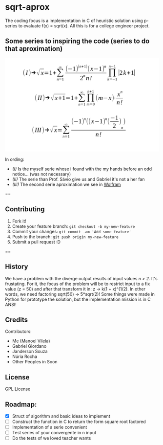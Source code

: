 # sqrt-aprox

The coding focus is a implementation in C of heuristic solution using p-series to evaluate f(x) = sqrt(x). All this is for a college engineer project.


## Some series to inspiring the code (series to do that aproximation)

![Series](series.png)


In ording:
  * _(I)_ Is the myself serie whose i found with the my hands before an odd notice... (was not necessary)
  * _(II)_ The serie than Prof. Sávio give us and Gabriel it's not a her fan
  * _(III)_ The second serie aproximation we see in [Wolfram](http://www.wolframalpha.com/input/?i=sqrt%28x%29)

==
## Contributing

1. Fork it!
2. Create your feature branch: `git checkout -b my-new-feature`
3. Commit your changes: `git commit -am 'Add some feature'`
4. Push to the branch: `git push origin my-new-feature`
5. Submit a pull request :D

==

## History

We have a problem with the diverge output results of input values *n > 2*. It's frustating. For it, the focus of the problem will be to restrict input to a fix value (z = 50) and after that transform it in: z -> k(1 + x)^(1/2). In other words, we need factoring sqrt(50) -> 5*sqrt(2)! Some things were made in Python for prototype the solution, but the implementation mission is in C ANSI!

## Credits

Contributors:
  * Me (Manoel Vilela)
  * Gabriel Giordano
  * Janderson Souza
  * Núria Rocha
  * Other Peoples in Soon

## License

GPL License

## Roadmap:
  - [X] Struct of algorithm and basic ideas to implement
  - [ ] Construct the function in C to return the form square root factored 
  - [ ] Implementation of a serie convenient
  - [ ] Test series of your convergente in n input
  - [ ] Do the tests of we loved teacher wants
